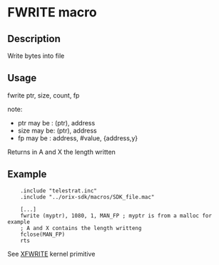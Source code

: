 # FWRITE macro

## Description

Write bytes into file

## Usage

fwrite ptr, size, count, fp

note:

* ptr may be : (ptr), address
* size may be: (ptr), address
* fp may be  : address, #value, {address,y}

Returns in A and X the length written

## Example

```ca65
    .include "telestrat.inc"
    .include "../orix-sdk/macros/SDK_file.mac"

    [...]
    fwrite (myptr), 1080, 1, MAN_FP ; myptr is from a malloc for example
    ; A and X contains the length writteng
    fclose(MAN_FP)
    rts
```

See [XFWRITE](../../../developer_manual/kernel/primitives/xwrite/) kernel primitive
